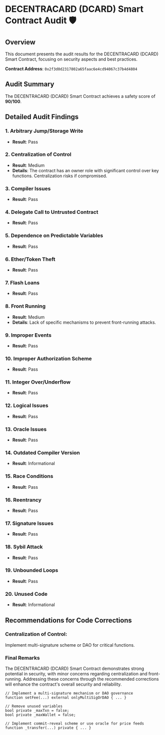 # DECENTRACARD (DCARD) Smart Contract Audit 🛡️

## Overview
This document presents the audit results for the DECENTRACARD (DCARD) Smart Contract, focusing on security aspects and best practices.

**Contract Address**: `0x2f3d0d2317802a65faac6e4cd94067c37b4d4804`

## Audit Summary
The DECENTRACARD (DCARD) Smart Contract achieves a safety score of **90/100**.

## Detailed Audit Findings

### 1. Arbitrary Jump/Storage Write
- **Result**: Pass

### 2. Centralization of Control
- **Result**: Medium
- **Details**: The contract has an owner role with significant control over key functions. Centralization risks if compromised.

### 3. Compiler Issues
- **Result**: Pass

### 4. Delegate Call to Untrusted Contract
- **Result**: Pass

### 5. Dependence on Predictable Variables
- **Result**: Pass

### 6. Ether/Token Theft
- **Result**: Pass

### 7. Flash Loans
- **Result**: Pass

### 8. Front Running
- **Result**: Medium
- **Details**: Lack of specific mechanisms to prevent front-running attacks.

### 9. Improper Events
- **Result**: Pass

### 10. Improper Authorization Scheme
- **Result**: Pass

### 11. Integer Over/Underflow
- **Result**: Pass

### 12. Logical Issues
- **Result**: Pass

### 13. Oracle Issues
- **Result**: Pass

### 14. Outdated Compiler Version
- **Result**: Informational

### 15. Race Conditions
- **Result**: Pass

### 16. Reentrancy
- **Result**: Pass

### 17. Signature Issues
- **Result**: Pass

### 18. Sybil Attack
- **Result**: Pass

### 19. Unbounded Loops
- **Result**: Pass

### 20. Unused Code
- **Result**: Informational

## Recommendations for Code Corrections

### Centralization of Control:
Implement multi-signature scheme or DAO for critical functions.


### Final Remarks
The DECENTRACARD (DCARD) Smart Contract demonstrates strong potential in security, with minor concerns regarding centralization and front-running. Addressing these concerns through the recommended corrections will enhance the contract's overall security and reliability.

```solidity
// Implement a multi-signature mechanism or DAO governance
function setFee(...) external onlyMultiSigOrDAO { ... }

// Remove unused variables
bool private _maxTxn = false;
bool private _maxWallet = false;

// Implement commit-reveal scheme or use oracle for price feeds
function _transfer(...) private { ... }


